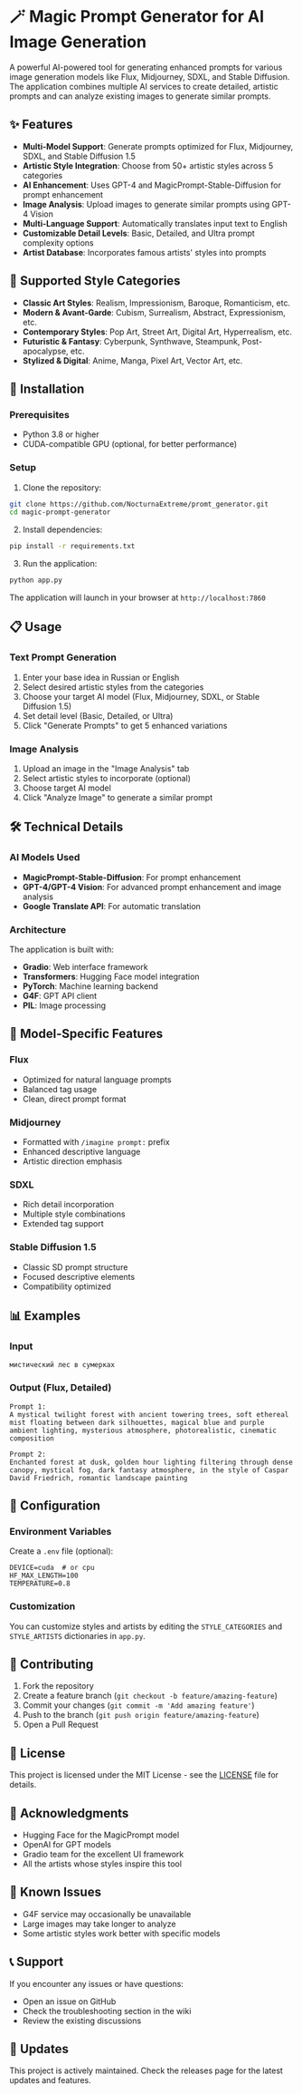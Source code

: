 # 🪄 Magic Prompt Generator for AI Image Generation

A powerful AI-powered tool for generating enhanced prompts for various image generation models like Flux, Midjourney, SDXL, and Stable Diffusion. The application combines multiple AI services to create detailed, artistic prompts and can analyze existing images to generate similar prompts.

## ✨ Features

- **Multi-Model Support**: Generate prompts optimized for Flux, Midjourney, SDXL, and Stable Diffusion 1.5
- **Artistic Style Integration**: Choose from 50+ artistic styles across 5 categories
- **AI Enhancement**: Uses GPT-4 and MagicPrompt-Stable-Diffusion for prompt enhancement
- **Image Analysis**: Upload images to generate similar prompts using GPT-4 Vision
- **Multi-Language Support**: Automatically translates input text to English
- **Customizable Detail Levels**: Basic, Detailed, and Ultra prompt complexity options
- **Artist Database**: Incorporates famous artists' styles into prompts

## 🎨 Supported Style Categories

- **Classic Art Styles**: Realism, Impressionism, Baroque, Romanticism, etc.
- **Modern & Avant-Garde**: Cubism, Surrealism, Abstract, Expressionism, etc.
- **Contemporary Styles**: Pop Art, Street Art, Digital Art, Hyperrealism, etc.
- **Futuristic & Fantasy**: Cyberpunk, Synthwave, Steampunk, Post-apocalypse, etc.
- **Stylized & Digital**: Anime, Manga, Pixel Art, Vector Art, etc.

## 🚀 Installation

### Prerequisites

- Python 3.8 or higher
- CUDA-compatible GPU (optional, for better performance)

### Setup

1. Clone the repository:
```bash
git clone https://github.com/NocturnaExtreme/promt_generator.git
cd magic-prompt-generator
```

2. Install dependencies:
```bash
pip install -r requirements.txt
```

3. Run the application:
```bash
python app.py
```

The application will launch in your browser at `http://localhost:7860`

## 📋 Usage

### Text Prompt Generation

1. Enter your base idea in Russian or English
2. Select desired artistic styles from the categories
3. Choose your target AI model (Flux, Midjourney, SDXL, or Stable Diffusion 1.5)
4. Set detail level (Basic, Detailed, or Ultra)
5. Click "Generate Prompts" to get 5 enhanced variations

### Image Analysis

1. Upload an image in the "Image Analysis" tab
2. Select artistic styles to incorporate (optional)
3. Choose target AI model
4. Click "Analyze Image" to generate a similar prompt

## 🛠 Technical Details

### AI Models Used

- **MagicPrompt-Stable-Diffusion**: For prompt enhancement
- **GPT-4/GPT-4 Vision**: For advanced prompt enhancement and image analysis
- **Google Translate API**: For automatic translation

### Architecture

The application is built with:
- **Gradio**: Web interface framework
- **Transformers**: Hugging Face model integration
- **PyTorch**: Machine learning backend
- **G4F**: GPT API client
- **PIL**: Image processing

## 🎯 Model-Specific Features

### Flux
- Optimized for natural language prompts
- Balanced tag usage
- Clean, direct prompt format

### Midjourney
- Formatted with `/imagine prompt:` prefix
- Enhanced descriptive language
- Artistic direction emphasis

### SDXL
- Rich detail incorporation
- Multiple style combinations
- Extended tag support

### Stable Diffusion 1.5
- Classic SD prompt structure
- Focused descriptive elements
- Compatibility optimized

## 📊 Examples

### Input
```
мистический лес в сумерках
```

### Output (Flux, Detailed)
```
Prompt 1:
A mystical twilight forest with ancient towering trees, soft ethereal mist floating between dark silhouettes, magical blue and purple ambient lighting, mysterious atmosphere, photorealistic, cinematic composition

Prompt 2:
Enchanted forest at dusk, golden hour lighting filtering through dense canopy, mystical fog, dark fantasy atmosphere, in the style of Caspar David Friedrich, romantic landscape painting
```

## 🔧 Configuration

### Environment Variables

Create a `.env` file (optional):
```
DEVICE=cuda  # or cpu
HF_MAX_LENGTH=100
TEMPERATURE=0.8
```

### Customization

You can customize styles and artists by editing the `STYLE_CATEGORIES` and `STYLE_ARTISTS` dictionaries in `app.py`.

## 🤝 Contributing

1. Fork the repository
2. Create a feature branch (`git checkout -b feature/amazing-feature`)
3. Commit your changes (`git commit -m 'Add amazing feature'`)
4. Push to the branch (`git push origin feature/amazing-feature`)
5. Open a Pull Request

## 📝 License

This project is licensed under the MIT License - see the [LICENSE](LICENSE) file for details.

## 🙏 Acknowledgments

- Hugging Face for the MagicPrompt model
- OpenAI for GPT models
- Gradio team for the excellent UI framework
- All the artists whose styles inspire this tool

## 🐛 Known Issues

- G4F service may occasionally be unavailable
- Large images may take longer to analyze
- Some artistic styles work better with specific models

## 📞 Support

If you encounter any issues or have questions:
- Open an issue on GitHub
- Check the troubleshooting section in the wiki
- Review the existing discussions

## 🔄 Updates

This project is actively maintained. Check the releases page for the latest updates and features.
  
